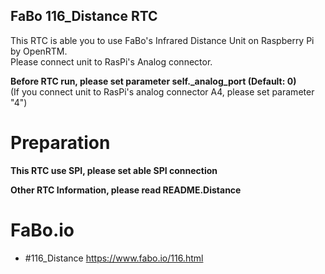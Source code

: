 ## FaBo 116\_Distance RTC  
This RTC is able you to use FaBo's Infrared Distance Unit on Raspberry Pi by OpenRTM.  
Please connect unit to RasPi's Analog connector.  

**Before RTC run, please set parameter self.\_analog\_port (Default: 0)**  
(If you connect unit to RasPi's analog connector A4, please set parameter "4")  
# Preparation  
**This RTC use SPI, please set able SPI connection**  
  
**Other RTC Information, please read README.Distance**
  
# FaBo.io    
* \#116_Distance https://www.fabo.io/116.html  